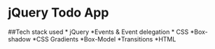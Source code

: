 # jQuery Todo App
##Tech stack used
    * jQuery
        *Events & Event delegation
    * CSS 
        *Box-shadow
        *CSS Gradients
        *Box-Model
        *Transitions
    *HTML
